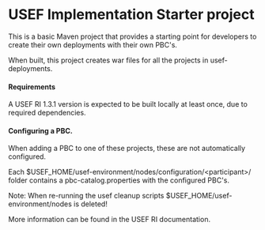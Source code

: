 # USEF Implementation Starter project

This is a basic Maven project that provides a starting point for developers to create their own deployments with their own PBC's.

When built, this project creates war files for all the projects in usef-deployments.

#### Requirements

A USEF RI 1.3.1 version is expected to be built locally at least once, due to required dependencies.

#### Configuring a PBC.

When adding a PBC to one of these projects, these are not automatically configured.

Each $USEF_HOME/usef-environment/nodes/configuration/\<participant\>/ folder contains a pbc-catalog.properties with the configured PBC's.

Note: When re-running the usef cleanup scripts $USEF_HOME/usef-environment/nodes is deleted!

More information can be found in the USEF RI documentation.
